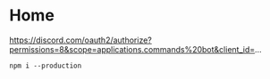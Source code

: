 # Home

<!-- todo: create an input field with javascript to automatically generate the url when user pastes their bot's id -->
https://discord.com/oauth2/authorize?permissions=8&scope=applications.commands%20bot&client_id=...

`npm i --production`
